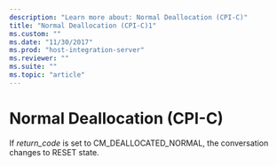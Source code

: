 ```yaml
---
description: "Learn more about: Normal Deallocation (CPI-C)"
title: "Normal Deallocation (CPI-C)1"
ms.custom: ""
ms.date: "11/30/2017"
ms.prod: "host-integration-server"
ms.reviewer: ""
ms.suite: ""
ms.topic: "article"
---
```

# Normal Deallocation (CPI-C)
If *return_code* is set to CM_DEALLOCATED_NORMAL, the conversation changes to RESET state.
